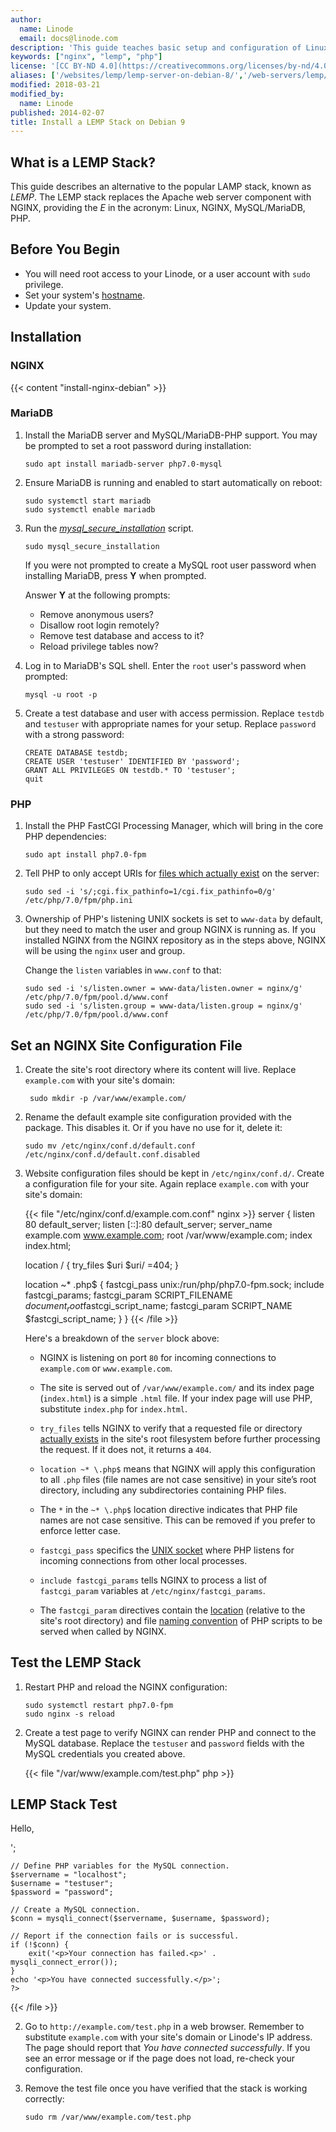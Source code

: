 ```yaml
---
author:
  name: Linode
  email: docs@linode.com
description: 'This guide teaches basic setup and configuration of Linux, NGINX, MySQL/MariaDB, and PHP (LEMP stack) on Debian 9.'
keywords: ["nginx", "lemp", "php"]
license: '[CC BY-ND 4.0](https://creativecommons.org/licenses/by-nd/4.0)'
aliases: ['/websites/lemp/lemp-server-on-debian-8/','/web-servers/lemp/lemp-stack-on-debian-8/','/web-servers/lemp/lemp-server-on-debian-8/']
modified: 2018-03-21
modified_by:
  name: Linode
published: 2014-02-07
title: Install a LEMP Stack on Debian 9
---
```


## What is a LEMP Stack?

This guide describes an alternative to the popular LAMP stack, known as *LEMP*. The LEMP stack replaces the Apache web server component with NGINX, providing the *E* in the acronym: Linux, NGINX, MySQL/MariaDB, PHP.

## Before You Begin

* You will need root access to your Linode, or a user account with `sudo` privilege.
* Set your system's [hostname](/docs/getting-started/#setting-the-hostname).
* Update your system.

## Installation

### NGINX

{{< content "install-nginx-debian" >}}

### MariaDB

1.  Install the MariaDB server and MySQL/MariaDB-PHP support. You may be prompted to set a root password during installation:

        sudo apt install mariadb-server php7.0-mysql

2.  Ensure MariaDB is running and enabled to start automatically on reboot:

        sudo systemctl start mariadb
        sudo systemctl enable mariadb

3.  Run the *[mysql_secure_installation](https://mariadb.com/kb/en/library/mysql_secure_installation/)* script.

        sudo mysql_secure_installation

     If you were not prompted to create a MySQL root user password when installing MariaDB, press **Y** when prompted.

     Answer **Y** at the following prompts:

     -  Remove anonymous users?
     -  Disallow root login remotely?
     -  Remove test database and access to it?
     -  Reload privilege tables now?

4.  Log in to MariaDB's SQL shell. Enter the `root` user's password when prompted:

        mysql -u root -p

5.  Create a test database and user with access permission. Replace `testdb` and `testuser` with appropriate names for your setup. Replace `password` with a strong password:

        CREATE DATABASE testdb;
        CREATE USER 'testuser' IDENTIFIED BY 'password';
        GRANT ALL PRIVILEGES ON testdb.* TO 'testuser';
        quit

### PHP

1.  Install the PHP FastCGI Processing Manager, which will bring in the core PHP dependencies:

        sudo apt install php7.0-fpm

2.  Tell PHP to only accept URIs for [files which actually exist](https://www.nginx.com/resources/wiki/start/topics/tutorials/config_pitfalls/?highlight=pitfalls#passing-uncontrolled-requests-to-php) on the server:

        sudo sed -i 's/;cgi.fix_pathinfo=1/cgi.fix_pathinfo=0/g' /etc/php/7.0/fpm/php.ini

3.  Ownership of PHP's listening UNIX sockets is set to `www-data` by default, but they need to match the user and group NGINX is running as. If you installed NGINX from the NGINX repository as in the steps above, NGINX will be using the `nginx` user and group.

    Change the `listen` variables in `www.conf` to that:

        sudo sed -i 's/listen.owner = www-data/listen.owner = nginx/g' /etc/php/7.0/fpm/pool.d/www.conf
        sudo sed -i 's/listen.group = www-data/listen.group = nginx/g' /etc/php/7.0/fpm/pool.d/www.conf

## Set an NGINX Site Configuration File

1. Create the site's root directory where its content will live. Replace `example.com` with your site's domain:

        sudo mkdir -p /var/www/example.com/

2.  Rename the default example site configuration provided with the package. This disables it. Or if you have no use for it, delete it:

        sudo mv /etc/nginx/conf.d/default.conf /etc/nginx/conf.d/default.conf.disabled

3.  Website configuration files should be kept in `/etc/nginx/conf.d/`. Create a configuration file for your site. Again replace `example.com` with your site's domain:

    {{< file "/etc/nginx/conf.d/example.com.conf" nginx >}}
server {
    listen         80 default_server;
    listen         [::]:80 default_server;
    server_name    example.com www.example.com;
    root           /var/www/example.com;
    index          index.html;

    location / {
      try_files $uri $uri/ =404;
    }

    location ~* \.php$ {
      fastcgi_pass unix:/run/php/php7.0-fpm.sock;
      include         fastcgi_params;
      fastcgi_param   SCRIPT_FILENAME    $document_root$fastcgi_script_name;
      fastcgi_param   SCRIPT_NAME        $fastcgi_script_name;
    }
}
{{< /file >}}

    Here's a breakdown of the `server` block above:

    -  NGINX is listening on port `80` for incoming connections to `example.com` or `www.example.com`.

    -  The site is served out of `/var/www/example.com/` and its index page (`index.html`) is a simple `.html` file. If your index page will use PHP, substitute `index.php` for `index.html`.

    -  `try_files` tells NGINX to verify that a requested file or directory [actually exists](https://nginx.org/en/docs/http/ngx_http_core_module.html#try_files) in the site's root filesystem before further processing the request. If it does not, it returns a `404`.

    -  `location ~* \.php$` means that NGINX will apply this configuration to all `.php` files (file names are not case sensitive) in your site’s root directory, including any subdirectories containing PHP files.

    -  The `*` in the `~* \.php$` location directive indicates that PHP file names are not case sensitive. This can be removed if you prefer to enforce letter case.

    -  `fastcgi_pass` specifics the [UNIX socket](https://nginx.org/en/docs/http/ngx_http_fastcgi_module.html#fastcgi_pass) where PHP listens for incoming connections from other local processes.

    -  `include fastcgi_params` tells NGINX to process a list of `fastcgi_param` variables at `/etc/nginx/fastcgi_params`.

    -  The `fastcgi_param` directives contain the [location](https://nginx.org/en/docs/http/ngx_http_fastcgi_module.html#variables) (relative to the site's root directory) and file [naming convention](https://nginx.org/en/docs/http/ngx_http_fastcgi_module.html#fastcgi_index) of PHP scripts to be served when called by NGINX.

## Test the LEMP Stack

1.  Restart PHP and reload the NGINX configuration:

        sudo systemctl restart php7.0-fpm
        sudo nginx -s reload

2.  Create a test page to verify NGINX can render PHP and connect to the MySQL database. Replace the `testuser` and `password` fields with the MySQL credentials you created above.

    {{< file "/var/www/example.com/test.php" php >}}
<html>
<head>
    <h2>LEMP Stack Test</h2>
</head>
    <body>
    <?php echo '<p>Hello,</p>';

    // Define PHP variables for the MySQL connection.
    $servername = "localhost";
    $username = "testuser";
    $password = "password";

    // Create a MySQL connection.
    $conn = mysqli_connect($servername, $username, $password);

    // Report if the connection fails or is successful.
    if (!$conn) {
        exit('<p>Your connection has failed.<p>' .  mysqli_connect_error());
    }
    echo '<p>You have connected successfully.</p>';
    ?>
</body>
</html>
{{< /file >}}

2.  Go to `http://example.com/test.php` in a web browser. Remember to substitute `example.com` with your site's domain or Linode's IP address. The page should report that *You have connected successfully*. If you see an error message or if the page does not load, re-check your configuration.

3.  Remove the test file once you have verified that the stack is working correctly:

        sudo rm /var/www/example.com/test.php
